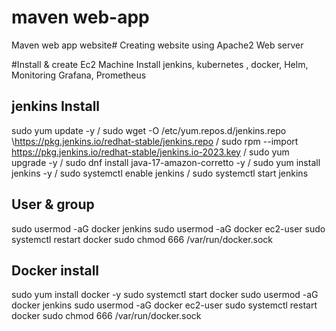# maven web-app
Maven web app website#
Creating website using Apache2 Web server

#Install & create Ec2 Machine 
Install jenkins, kubernetes , docker, Helm, Monitoring Grafana, Prometheus 

jenkins Install
----------------------------------------------
sudo yum update -y /
sudo wget -O /etc/yum.repos.d/jenkins.repo \https://pkg.jenkins.io/redhat-stable/jenkins.repo /
sudo rpm --import https://pkg.jenkins.io/redhat-stable/jenkins.io-2023.key /
sudo yum upgrade -y /
sudo dnf install java-17-amazon-corretto -y /
sudo yum install jenkins -y /
sudo systemctl enable jenkins /
sudo systemctl start jenkins

User & group 
--------------------------------------------------
sudo usermod -aG docker jenkins
sudo usermod -aG docker ec2-user
sudo systemctl restart docker
sudo chmod 666 /var/run/docker.sock

Docker install 
-------------------------------------------------
sudo yum install docker -y
sudo systemctl start docker
sudo usermod -aG docker jenkins
sudo usermod -aG docker ec2-user
sudo systemctl restart docker
sudo chmod 666 /var/run/docker.sock
